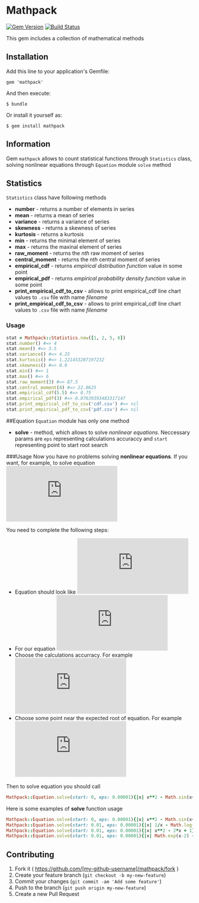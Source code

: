 # Mathpack
[![Gem Version](https://badge.fury.io/rb/mathpack.svg)](http://badge.fury.io/rb/mathpack)
[![Build Status](https://travis-ci.org/maxmilan/mathpack.svg?branch=master)](https://travis-ci.org/maxmilan/mathpack)

This gem includes a collection of mathematical methods

## Installation

Add this line to your application's Gemfile:

    gem 'mathpack'

And then execute:

    $ bundle

Or install it yourself as:

    $ gem install mathpack
## Information
Gem `mathpack` allows to count statistical functions through `Statistics` class, solving nonlinear equations through `Equation` module
`solve` method
## Statistics
`Statistics` class have following methods
- **number** - returns a number of elements in series
- **mean** - returns a mean of series
- **variance** - returns a variance of series
- **skewness** - returns a skewness of series
- **kurtosis** - returns a kurtosis
- **min** - returns the minimal element of series
- **max** - returns the maxinal element of series
- **raw_moment** - returns the *nth* raw moment of series
- **central_moment** - returns the *nth* central moment of series
- **empirical_cdf** - returns *empirical distribution function* value in some point
- **empirical_pdf** - returns *empirical probability density function* value in some point
- **print_empirical_cdf_to_csv** - allows to print empirical_cdf line chart values to `.csv` file with name *filename*
- **print_empirical_cdf_to_csv** - allows to print empirical_cdf line chart values to `.csv` file with name *filename*

### Usage
```ruby
stat = Mathpack::Statistics.new([1, 2, 5, 6])
stat.number() #=> 4
stat.mean() #=> 3.5
stat.variance() #=> 4.25
stat.kurtosis() #=> 1.221453287197232
stat.skewness() #=> 0.0
stat.min() #=> 1
stat.max() #=> 6
stat.raw_moment(3) #=> 87.5
stat.central_moment(4) #=> 22.0625
stat.empirical_cdf(5.5) #=> 0.75
stat.empirical_pdf(3) #=> 0.07639393483317147
stat.print_empirical_cdf_to_csv('cdf.csv') #=> nil
stat.print_empirical_pdf_to_csv('pdf.csv') #=> nil
```

##Equation
`Equation` module has only one method
- **solve** - method, which allows to solve *nonlinear equations*. Neccessary params are `eps` representing calculations accuraccy and `start` representing point to start root search

###Usage
Now you have no problems solving **nonlinear equations**. If you want, for example, to solve equation ![equation](http://latex.codecogs.com/gif.latex?x%5E%7B2%7D%20%3D%20%5Csin%28%7Bx&plus;1%7D%29)

You need to complete the following steps:
- Equation should look like ![equation](http://latex.codecogs.com/gif.latex?%5Ctiny%20f%28x%29%20%3D%200)
- For our equation ![equation](http://latex.codecogs.com/gif.latex?%5Csmall%20f%28x%29%20%3D%20x%5E%7B2%7D%20-%20%5Csin%28x&plus;1%29)
- Choose the calculations accurracy. For example ![equation](http://latex.codecogs.com/gif.latex?%5Csmall%200.00001)
- Choose some point near the expected root of equation. For example ![equation](http://latex.codecogs.com/gif.latex?%5Csmall%200)

Then to solve equation you should call 
```ruby
Mathpack::Equation.solve(start: 0, eps: 0.00001){|x| x**2 - Math.sin(x+1)})
```
Here is some examples of **solve** function usage
```ruby
Mathpack::Equation.solve(start: 0, eps: 0.00001){|x| x**2 - Math.sin(x+1)})
Mathpack::Equation.solve(start: 0.01, eps: 0.00001){|x| 1/x - Math.log(x)})
Mathpack::Equation.solve(start: 0.01, eps: 0.00001){|x| x**2 - 2*x + 1})
Mathpack::Equation.solve(start: 0.01, eps: 0.00001){|x| Math.exp(x-2) - Math.sin(x)})
```

## Contributing

1. Fork it ( https://github.com/[my-github-username]/mathpack/fork )
2. Create your feature branch (`git checkout -b my-new-feature`)
3. Commit your changes (`git commit -am 'Add some feature'`)
4. Push to the branch (`git push origin my-new-feature`)
5. Create a new Pull Request
